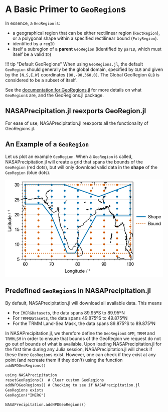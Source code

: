 # A Basic Primer to `GeoRegion`s

In essence, a `GeoRegion` is:
* a geographical region that can be either rectilinear region (`RectRegion`), or a polygonal shape within a specified rectilinear bound (`PolyRegion`).
* identified by a `regID`
* itself a subregion of a **parent** `GeoRegion` (identified by `parID`, which must itself be a valid `ID`)

!!! tip "Default GeoRegions"
    When using `GeoRegions.jl`, the default `GeoRegion` should generally be the global domain, specified by `GLB` and given by the `[N,S,E,W]` coordinates `[90,-90,360,0]`.  The Global GeoRegion `GLB` is considered to be a subset of itself.

See the [documentation for GeoRegions.jl](https://juliaclimate.github.io/GeoRegions.jl/dev/index.html) for more details on what `GeoRegion`s are, and the GeoRegions.jl package.

## NASAPrecipitation.jl reexports GeoRegion.jl

For ease of use, NASAPrecipitation.jl reexports all the functionality of GeoRegions.jl.

## An Example of a `GeoRegion`

Let us plot an example `GeoRegion`. When a `GeoRegion` is called, NASAPrecipitation.jl will create a grid that spans the bounds of the `GeoRegion` (red dots), but will only download valid data in the **shape** of the `GeoRegion` (blue dots).

![regiongrid](regiongrid.png)

## Predefined `GeoRegion`s in NASAPrecipitation.jl

By default, NASAPrecipitation.jl will download all available data.  This means
* For `IMERGDataset`s, the data spans 89.95ºS to 89.95ºN
* For `TRMMDataset`s, the data spans 49.875ºS to 49.875ºN
* For the TRMM Land-Sea Mask, the data spans 89.875ºS to 89.875ºN

In NASAPrecipitation.jl, we therefore define the `GeoRegion`s `GPM`, `TRMM` and `TRMMLSM` in order to ensure that bounds of the GeoRegion we request do not go out of bounds of what is available.  Upon loading NASAPrecipitation.jl for the first time during any Julia session, NASAPrecipitation.jl will check if these three `GeoRegion`s exist.  However, one can check if they exist at any point (and recreate them if they don't) using the function `addNPDGeoRegions()`

```@repl
using NASAPrecipitation
resetGeoRegions()  # Clear custom GeoRegions
addNPDGeoRegions() # Checking to see if NASAPrecipitation.jl GeoRegions exists
GeoRegion("IMERG")
```

```@docs
NASAPrecipitation.addNPDGeoRegions()
```
